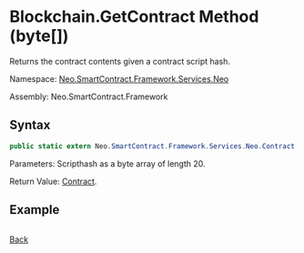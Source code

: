 # Blockchain.GetContract Method (byte[])

Returns the contract contents given a contract script hash.

Namespace: [Neo.SmartContract.Framework.Services.Neo](../../neo.md)

Assembly: Neo.SmartContract.Framework

## Syntax

```c#
public static extern Neo.SmartContract.Framework.Services.Neo.Contract GetContract(byte[] script_hash)
```

Parameters: Scripthash as a byte array of length 20.

Return Value: [Contract](../Contract.md).

## Example

```

```



[Back](../Blockchain.md)
